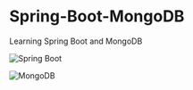 # Spring-Boot-MongoDB
Learning Spring Boot and MongoDB

![Spring Boot](https://spring.io/images/spring-logo-9146a4d3298760c2e7e49595184e1975.svg)

![MongoDB](https://webimages.mongodb.com/_com_assets/cms/kuyjf3vea2hg34taa-horizontal_default_slate_blue.svg)
